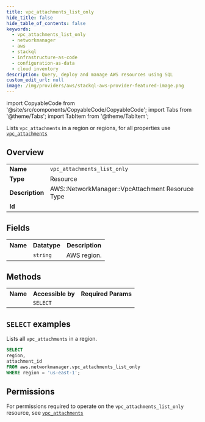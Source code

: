 ```yaml
---
title: vpc_attachments_list_only
hide_title: false
hide_table_of_contents: false
keywords:
  - vpc_attachments_list_only
  - networkmanager
  - aws
  - stackql
  - infrastructure-as-code
  - configuration-as-data
  - cloud inventory
description: Query, deploy and manage AWS resources using SQL
custom_edit_url: null
image: /img/providers/aws/stackql-aws-provider-featured-image.png
---
```


import CopyableCode from '@site/src/components/CopyableCode/CopyableCode';
import Tabs from '@theme/Tabs';
import TabItem from '@theme/TabItem';

Lists <code>vpc_attachments</code> in a region or regions, for all properties use <a href="/providers/aws/serviceName/vpc_attachments/"><code>vpc_attachments</code></a>

## Overview
<table><tbody>
<tr><td><b>Name</b></td><td><code>vpc_attachments_list_only</code></td></tr>
<tr><td><b>Type</b></td><td>Resource</td></tr>
<tr><td><b>Description</b></td><td>AWS::NetworkManager::VpcAttachment Resoruce Type</td></tr>
<tr><td><b>Id</b></td><td><CopyableCode code="aws.networkmanager.vpc_attachments_list_only" /></td></tr>
</tbody></table>

## Fields
<table><tbody><tr><th>Name</th><th>Datatype</th><th>Description</th></tr><tr><td><CopyableCode code="region" /></td><td><code>string</code></td><td>AWS region.</td></tr>
</tbody></table>

## Methods

<table><tbody>
  <tr>
    <th>Name</th>
    <th>Accessible by</th>
    <th>Required Params</th>
  </tr>
  <tr>
    <td><CopyableCode code="list_resources" /></td>
    <td><code>SELECT</code></td>
    <td><CopyableCode code="region" /></td>
  </tr>
</tbody></table>

## `SELECT` examples
Lists all <code>vpc_attachments</code> in a region.
```sql
SELECT
region,
attachment_id
FROM aws.networkmanager.vpc_attachments_list_only
WHERE region = 'us-east-1';
```


## Permissions

For permissions required to operate on the <code>vpc_attachments_list_only</code> resource, see <a href="/providers/aws/networkmanager/vpc_attachments/#permissions"><code>vpc_attachments</code></a>

